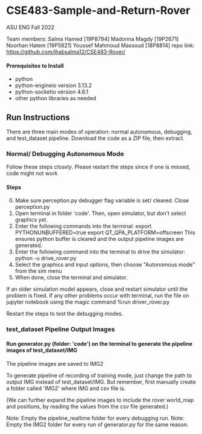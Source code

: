 # CSE483-Sample-and-Return-Rover
ASU ENG Fall 2022

Team members:
Salma Hamed [19P8794]
Madonna Magdy [19P2671]
Noorhan Hatem [19P5821]
Youssef Mahmoud Massoud [18P8814]
repo link: https://github.com/ihabsalma12/CSE483-Rover/

#### Prerequisites to Install
- python
- python-engineio version 3.13.2
- python-socketio version 4.6.1
- other python libraries as needed

## Run Instructions
There are three main modes of operation: normal autonomous, debugging, and test_dataset pipeline.
Download the code as a ZIP file, then extract.

### Normal/ Debugging Autonomous Mode

Follow these steps *closely*. Please restart the steps since if one is missed, code might not work

#### Steps
0) Make sure perception.py debugger flag variable is set/ cleared. Close perception.py
1) Open terminal in folder 'code'. Then, open simulator, but don't select graphics yet.
2) Enter the following commands into the terminal:
export PYTHONUNBUFFERED=true
export QT_QPA_PLATFORM=offscreen
This ensures python buffer is cleared and the output pipeline images are generated.
3) Enter the following command into the terminal to drive the simulator: 
python -u drive_rover.py
4) Select the graphics and input options, then choose "Autonomous mode" from the sim menu
5) When done, close the terminal and simulator. 


If an older simulation model appears, close and restart simulator until the problem is fixed.
If any other problems occur with terminal, run the file on jupyter notebook using the magic command %run driver_rover.py

Restart the steps to test the debugging modes.



### test_dataset Pipeline Output Images

#### Run generator.py (folder: 'code') on the terminal to generate the pipeline images of test_dataset/IMG
The pipeline images are saved to IMG2

To generate pipeline of recording of training mode, just change the path to output IMG instead of test_dataset/IMG.
But remember, first manually create a folder called 'IMG2' where IMG and csv file is.

(We can further expand the pipeline images to include the rover world_map and positions, by reading the values from the csv file generated.)


Note: Empty the pipeline_realtime folder for every debugging run.
Note: Empty the IMG2 folder for every run of generator.py for the same reason.
